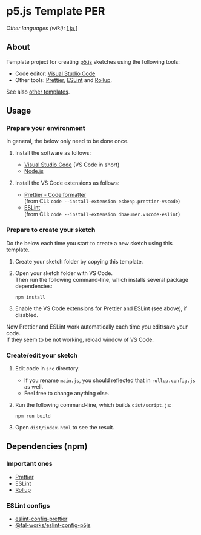 # p5.js Template PER

*Other languages (wiki):* [[ ja ]](https://github.com/fal-works/p5js-template-per/wiki/Readme-ja)

## About

Template project for creating [p5.js](https://p5js.org/) sketches using the following tools:

- Code editor: [Visual Studio Code](https://code.visualstudio.com/)
- Other tools: [Prettier](https://prettier.io/), [ESLint](https://eslint.org/) and [Rollup](https://rollupjs.org/).

See also [other templates](https://fal-works.github.io/p5js-templates/).


## Usage

### Prepare your environment

In general, the below only need to be done once.

1. Install the software as follows:

   - [Visual Studio Code](https://code.visualstudio.com/) (VS Code in short)
   - [Node.js](https://nodejs.org/)

2. Install the VS Code extensions as follows:

    - [Prettier - Code formatter](https://marketplace.visualstudio.com/items?itemName=esbenp.prettier-vscode)  
    (from CLI: `code --install-extension esbenp.prettier-vscode`)
    - [ESLint](https://marketplace.visualstudio.com/items?itemName=dbaeumer.vscode-eslint)  
    (from CLI: `code --install-extension dbaeumer.vscode-eslint`)

### Prepare to create your sketch

Do the below each time you start to create a new sketch using this template.

1. Create your sketch folder by copying this template.

2. Open your sketch folder with VS Code.  
Then run the following command-line, which installs several package dependencies:

    ```shell
    npm install
    ```

3. Enable the VS Code extensions for Prettier and ESLint (see above), if disabled.

Now Prettier and ESLint work automatically each time you edit/save your code.  
If they seem to be not working, reload window of VS Code.

### Create/edit your sketch

1. Edit code in `src` directory.

    - If you rename `main.js`, you should reflected that in `rollup.config.js` as well.
    - Feel free to change anything else.

2. Run the following command-line, which builds `dist/script.js`:

    ```shell
    npm run build
    ```

3. Open `dist/index.html` to see the result.


## Dependencies (npm)

### Important ones

- [Prettier](https://www.npmjs.com/package/prettier)
- [ESLint](https://www.npmjs.com/package/eslint)
- [Rollup](https://www.npmjs.com/package/rollup)

### ESLint configs

- [eslint-config-prettier](https://www.npmjs.com/package/eslint-config-prettier)
- [@fal-works/eslint-config-p5js](https://www.npmjs.com/package/@fal-works/eslint-config-p5js)

